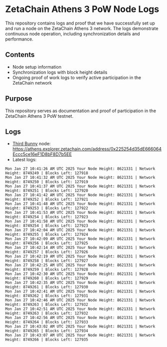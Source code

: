 # ZetaChain Athens 3 PoW Node Logs
This repository contains logs and proof that we have successfully set up and run a node on the ZetaChain Athens 3 network. The logs demonstrate continuous node operation, including synchronization details and performance.

## Contents
- Node setup information
- Synchronization logs with block height details
- Ongoing proof of work logs to verify active participation in the ZetaChain network

## Purpose
This repository serves as documentation and proof of participation in the ZetaChain Athens 3 PoW testnet.

## Logs

- [Third Bunny](https://thirdbunny.xyz/) node: https://athens.explorer.zetachain.com/address/0x225254d35dE666064Eccc5ce16eF1D8bF8D7b5EE
- Latest logs:
```
Mon Jan 27 10:41:26 AM UTC 2025 Your Node Height: 8621331 | Network Height: 8749249 | Blocks Left: 127918
Mon Jan 27 10:41:32 AM UTC 2025 Your Node Height: 8621331 | Network Height: 8749250 | Blocks Left: 127919
Mon Jan 27 10:41:37 AM UTC 2025 Your Node Height: 8621331 | Network Height: 8749251 | Blocks Left: 127920
Mon Jan 27 10:41:42 AM UTC 2025 Your Node Height: 8621331 | Network Height: 8749252 | Blocks Left: 127921
Mon Jan 27 10:41:48 AM UTC 2025 Your Node Height: 8621331 | Network Height: 8749253 | Blocks Left: 127922
Mon Jan 27 10:41:53 AM UTC 2025 Your Node Height: 8621331 | Network Height: 8749254 | Blocks Left: 127923
Mon Jan 27 10:41:58 AM UTC 2025 Your Node Height: 8621331 | Network Height: 8749254 | Blocks Left: 127923
Mon Jan 27 10:42:04 AM UTC 2025 Your Node Height: 8621331 | Network Height: 8749255 | Blocks Left: 127924
Mon Jan 27 10:42:09 AM UTC 2025 Your Node Height: 8621331 | Network Height: 8749256 | Blocks Left: 127925
Mon Jan 27 10:42:14 AM UTC 2025 Your Node Height: 8621331 | Network Height: 8749257 | Blocks Left: 127926
Mon Jan 27 10:42:19 AM UTC 2025 Your Node Height: 8621331 | Network Height: 8749258 | Blocks Left: 127927
Mon Jan 27 10:42:25 AM UTC 2025 Your Node Height: 8621331 | Network Height: 8749259 | Blocks Left: 127928
Mon Jan 27 10:42:30 AM UTC 2025 Your Node Height: 8621331 | Network Height: 8749260 | Blocks Left: 127929
Mon Jan 27 10:42:35 AM UTC 2025 Your Node Height: 8621331 | Network Height: 8749261 | Blocks Left: 127930
Mon Jan 27 10:42:41 AM UTC 2025 Your Node Height: 8621331 | Network Height: 8749262 | Blocks Left: 127931
Mon Jan 27 10:42:46 AM UTC 2025 Your Node Height: 8621331 | Network Height: 8749263 | Blocks Left: 127932
Mon Jan 27 10:42:51 AM UTC 2025 Your Node Height: 8621331 | Network Height: 8749263 | Blocks Left: 127932
Mon Jan 27 10:42:56 AM UTC 2025 Your Node Height: 8621331 | Network Height: 8749264 | Blocks Left: 127933
Mon Jan 27 10:43:02 AM UTC 2025 Your Node Height: 8621331 | Network Height: 8749265 | Blocks Left: 127934
Mon Jan 27 10:43:07 AM UTC 2025 Your Node Height: 8621331 | Network Height: 8749266 | Blocks Left: 127935
```

